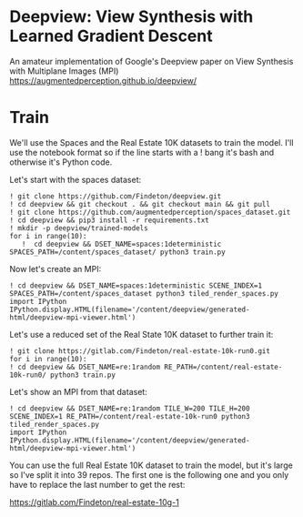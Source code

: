 # Deepview: View Synthesis with Learned Gradient Descent

An amateur implementation of Google's Deepview paper on View Synthesis with Multiplane Images (MPI) https://augmentedperception.github.io/deepview/

# Train

We'll use the Spaces and the Real Estate 10K datasets to train the model. I'll use the notebook format so if the line starts with a ! bang it's bash and otherwise it's Python code.

Let's start with the spaces dataset:

    ! git clone https://github.com/Findeton/deepview.git
    ! cd deepview && git checkout . && git checkout main && git pull
    ! git clone https://github.com/augmentedperception/spaces_dataset.git
    ! cd deepview && pip3 install -r requirements.txt
    ! mkdir -p deepview/trained-models
    for i in range(10):
       !  cd deepview && DSET_NAME=spaces:1deterministic SPACES_PATH=/content/spaces_dataset/ python3 train.py

Now let's create an MPI:

    ! cd deepview && DSET_NAME=spaces:1deterministic SCENE_INDEX=1 SPACES_PATH=/content/spaces_dataset python3 tiled_render_spaces.py
    import IPython
    IPython.display.HTML(filename='/content/deepview/generated-html/deepview-mpi-viewer.html')

Let's use a reduced set of the Real State 10K dataset to further train it:

    ! git clone https://gitlab.com/Findeton/real-estate-10k-run0.git
    for i in range(10):
    ! cd deepview && DSET_NAME=re:1random RE_PATH=/content/real-estate-10k-run0/ python3 train.py

Let's show an MPI from that dataset:

    ! cd deepview && DSET_NAME=re:1random TILE_W=200 TILE_H=200 SCENE_INDEX=1 RE_PATH=/content/real-estate-10k-run0 python3 tiled_render_spaces.py
    import IPython
    IPython.display.HTML(filename='/content/deepview/generated-html/deepview-mpi-viewer.html')

You can use the full Real Estate 10K dataset to train the model, but it's large so I've split it into 39 repos. The first one is the following one and you only have to replace the last number to get the rest:

https://gitlab.com/Findeton/real-estate-10g-1
